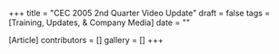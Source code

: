 +++
title = "CEC 2005 2nd Quarter Video Update"
draft = false
tags = [Training, Updates, & Company Media]
date = ""

[Article]
contributors = []
gallery = []
+++